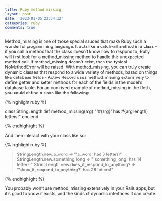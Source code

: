 ```yaml
---
title: Ruby method missing
layout: post
date: '2023-01-05 23:54:32'
categories: ruby
comments: true
---
```


Method_missing is one of those special sauces that make Ruby such a
wonderful programming language. It acts like a catch-all method in a class - if
you call a method that the class doesn’t know how to respond to, Ruby will
first look for a method_missing method to handle this unexpected method
call. If method_missing doesn’t exist, then the typical NoMethodError will be
raised.
With method_missing, you can truly create dynamic classes that respond to a
wide variety of methods, based on things like database fields - Active Record
uses method_missing extensively to define getter and setter methods for
each of the fields in the model’s database table.
For an contrived example of method_missing in the flesh, you could define a
class like the following:

{% highlight ruby %}

class StringLength
   def method_missing(arg)
       "'#{arg}' has #{arg.length} letters!"
     end
end

{% endhighlight %}


And then interact with your class like so:

{% highlight ruby %}
> StringLength.new.a_word
=> "'a_word' has 6 letters!"
> StringLength.new.something_long
=> "'something_long' has 14 letters!"
> StringLength.new.does_it_respond_to_anything?
=> "'does_it_respond_to_anything?' has 28 letters!"

{% endhighlight %}

You probably won’t use method_missing extensively in your Rails apps, but
it’s good to know it exists, and the kinds of dynamic interfaces it can create.